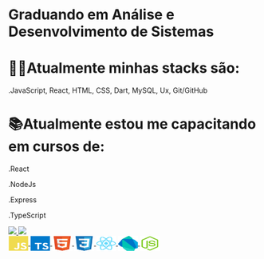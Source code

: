  <div>
 <h1>Graduando em Análise e Desenvolvimento de Sistemas</h1>
 <h1>👨‍💻Atualmente minhas stacks são:</h1>
 <p>.JavaScript, React, HTML, CSS, Dart, MySQL, Ux, Git/GitHub</p>
 </div>
 
 <div>
 <h1>📚Atualmente estou me capacitando em cursos de:</h1>
 <p>.React</p>
 <p>.NodeJs</p>
 <p>.Express</p>
 <p>.TypeScript</p>
 </div>

  <div>
  <a href="https://github.com/CarlosMoreira2021">
 <img height="180em" src="https://github-readme-stats.vercel.app/api?username=CarlosMoreira2021&show_icons=true&theme=dracula&include_all_commits=true&count_private=true"/>
  <img height="180em" src="https://github-readme-stats.vercel.app/api/top-langs/?username=CarlosMoreira2021&layout=compact&langs_count=7&theme=dracula"/>
</div>
 <img align="center" alt="Carlos-Js" height="30" width="40" src="https://raw.githubusercontent.com/devicons/devicon/master/icons/javascript/javascript-plain.svg">
 <img align="center" alt="Carlos-CSS" height="30" width="40" src="https://raw.githubusercontent.com/devicons/devicon/master/icons/typescript/typescript-original.svg">
 <img align="center" alt="Carlos-HTML" height="30" width="40" src="https://raw.githubusercontent.com/devicons/devicon/master/icons/html5/html5-original.svg">
 <img align="center" alt="Carlos-CSS" height="30" width="40" src="https://raw.githubusercontent.com/devicons/devicon/master/icons/css3/css3-original.svg">
 <img align="center" alt="Carlos-React" height="30" width="40" src="https://raw.githubusercontent.com/devicons/devicon/master/icons/react/react-original.svg">
 <img align="center" alt="Carlos-CSS" height="30" width="40" src="https://raw.githubusercontent.com/devicons/devicon/master/icons/dart/dart-original.svg">
 <img align="center" alt="Carlos-CSS" height="30" width="40" src="https://raw.githubusercontent.com/devicons/devicon/master/icons/nodejs/nodejs-original.svg">
 
 


